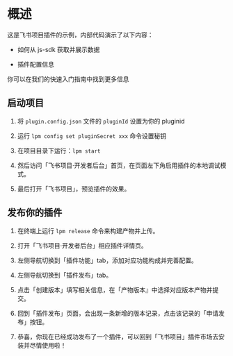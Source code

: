 # 概述
这是飞书项目插件的示例，内部代码演示了以下内容：

- 如何从 js-sdk 获取并展示数据

- 插件配置信息

你可以在我们的快速入门指南中找到更多信息

## 启动项目
1. 将 `plugin.config.json` 文件的 `pluginId` 设置为你的 pluginid

2. 运行 `lpm config set pluginSecret xxx` 命令设置秘钥

3. 在项目目录下运行：`lpm start`

4. 然后访问「飞书项目·开发者后台」首页，在页面左下角启用插件的本地调试模式。

5. 最后打开「飞书项目」，预览插件的效果。

## 发布你的插件
1. 在终端上运行 `lpm release` 命令来构建产物并上传。

2. 打开「飞书项目·开发者后台」相应插件详情页。

3. 左侧导航切换到「插件功能」tab，添加对应功能构成并完善配置。

4. 左侧导航切换到「插件发布」tab。

5. 点击「创建版本」填写相关信息，在「产物版本』中选择对应版本产物并提交。

6. 回到「插件发布」页面，会出现一条新增的版本记录，点击该记录的「申请发布」按钮。

7. 恭喜，你现在已经成功发布了一个插件，可以回到「飞书项目」插件市场去安装并尽情使用啦！
